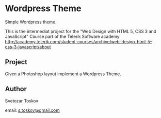 Wordpress Theme
==========

Simple Wordpress theme.

This is the intermediat project for the "Web Design with HTML 5, CSS 3 and JavaScript" Course part of the Telerik Software academy http://academy.telerik.com/student-courses/archive/web-design-html-5-css-3-javascript/about


Project
-------

Given a Photoshop layout implement a Wordpress Theme.

Author
------

Svetozar Toskov

email: s.toskov@gmail.com
